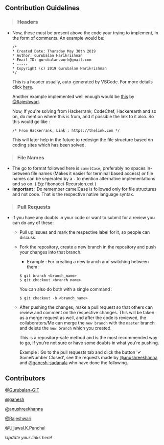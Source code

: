 ## Contribution Guidelines 
>### Headers 
  - Now, these must be present above the code your trying to implement, in the form of comments. 
  An example would be: 
    ```
    /*
    * Created Date: Thursday May 30th 2019
    * Author: Gurubalan Harikrishnan
    * Email-ID: gurubalan.work@gmail.com
    * -----
    * Copyright (c) 2019 Gurubalan Harikrishnan
    */
    ```
    This is a header usually, auto-generated by VSCode. For more details click [here](https://marketplace.visualstudio.com/items?itemName=psioniq.psi-header). 
    
    Another example implemented well enough would be [this](\C++\Ad-Hoc\DiscovertheRightNumber.cpp)
    by [@Rajeshwari](https://github.com/Yorunome).

    Now, If you're solving from Hackerrank, CodeChef, Hackerearth and so on, do mention where this is from, and if possible the link to it also. So this would go like : 
    ```
    /* From Hackerrank, Link : https://thelink.com */
    ```
    This will later help in the future to redesign the file structure based on coding sites which has been solved.

>### File Names
  - The go to format followed here is `camelCase`, preferably no spaces in-between file names (Makes it easier for terminal based access) *or* file names can be seperated by a `-` to mention alternative implementations and so on. ( Eg: fibonacci-Recursion.ext )
  - **Important** : Do remember camelCase is followed only for file structures and not code. That is the respective native language syntax.
  
>### Pull Requests 
  - If you have any doubts in your code or want to submit for a review you can do any of these: 
    - Pull up issues and mark the respective label for it, so people can discuss.
    - Fork the repository, create a new branch in the repository and push your changes into that branch.
      - Example : For creating a new branch and switching between them :
      ```
      $ git branch <branch_name>
      $ git checkout <branch_name>
      ```
      You can also do both with a single command :
      ```
      $ git checkout -b <branch_name>
      ```
    - After pushing the changes, make a pull request so that others can review and comment on the respective changes. This will be taken as a merge request as well, and after the code is reviewed, the collaborators/Me can merge the `new branch` with the `master` branch and delete the `new branch` which you created. 
      
      This is a repository-safe method and is the most recommended way to go, if you're not sure or have some doubts in what you're pushing.

      Example : Go to the pull requests tab and click the button '✔ SomeNumber Closed', see the requests made by [@anushreekhanna](https://github.com/anushreekhanna) and [@ganesh-sadanala](https://github.com/ganesh-sadanala) who have done the following.  

## Contributors 
[@Gurubalan-GIT](https://github.com/Gurubalan-GIT)

[@ganesh](https://github.com/ganesh-sadanala)

[@anushreekhanna](https://github.com/anushreekhanna)

[@Rajeshwari](https://github.com/Yorunome)

[@Ujjawal.K.Panchal](https://github.com/Ujjawal-K-Panchal)

*Update your links here!*
 
